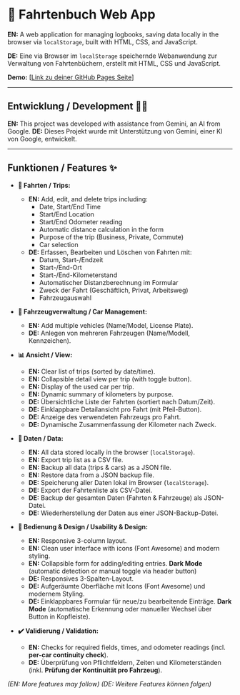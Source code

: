 # 🚗 Fahrtenbuch Web App

**EN:** A web application for managing logbooks, saving data locally in the browser via `localStorage`, built with HTML, CSS, and JavaScript.

**DE:** Eine via Browser im `localStorage` speichernde Webanwendung zur Verwaltung von Fahrtenbüchern, erstellt mit HTML, CSS und JavaScript.

**Demo:** [[Link zu deiner GitHub Pages Seite](https://breiti35.github.io/fahrtenbuch-app/fahrtenbuch.html)]

---

## Entwicklung / Development 🧑‍💻

**EN:** This project was developed with assistance from Gemini, an AI from Google.
**DE:** Dieses Projekt wurde mit Unterstützung von Gemini, einer KI von Google, entwickelt.

---

## Funktionen / Features ✨

* **📝 Fahrten / Trips:**
    * **EN:** Add, edit, and delete trips including:
        * Date, Start/End Time
        * Start/End Location
        * Start/End Odometer reading
        * Automatic distance calculation in the form
        * Purpose of the trip (Business, Private, Commute)
        * Car selection
    * **DE:** Erfassen, Bearbeiten und Löschen von Fahrten mit:
        * Datum, Start-/Endzeit
        * Start-/End-Ort
        * Start-/End-Kilometerstand
        * Automatischer Distanzberechnung im Formular
        * Zweck der Fahrt (Geschäftlich, Privat, Arbeitsweg)
        * Fahrzeugauswahl

* **🚙 Fahrzeugverwaltung / Car Management:**
    * **EN:** Add multiple vehicles (Name/Model, License Plate).
    * **DE:** Anlegen von mehreren Fahrzeugen (Name/Modell, Kennzeichen).

* **📊 Ansicht / View:**
    * **EN:** Clear list of trips (sorted by date/time).
    * **EN:** Collapsible detail view per trip (with toggle button).
    * **EN:** Display of the used car per trip.
    * **EN:** Dynamic summary of kilometers by purpose.
    * **DE:** Übersichtliche Liste der Fahrten (sortiert nach Datum/Zeit).
    * **DE:** Einklappbare Detailansicht pro Fahrt (mit Pfeil-Button).
    * **DE:** Anzeige des verwendeten Fahrzeugs pro Fahrt.
    * **DE:** Dynamische Zusammenfassung der Kilometer nach Zweck.

* **💾 Daten / Data:**
    * **EN:** All data stored locally in the browser (`localStorage`).
    * **EN:** Export trip list as a CSV file.
    * **EN:** Backup all data (trips & cars) as a JSON file.
    * **EN:** Restore data from a JSON backup file.
    * **DE:** Speicherung aller Daten lokal im Browser (`localStorage`).
    * **DE:** Export der Fahrtenliste als CSV-Datei.
    * **DE:** Backup der gesamten Daten (Fahrten & Fahrzeuge) als JSON-Datei.
    * **DE:** Wiederherstellung der Daten aus einer JSON-Backup-Datei.

* **🎨 Bedienung & Design / Usability & Design:**
    * **EN:** Responsive 3-column layout.
    * **EN:** Clean user interface with icons (Font Awesome) and modern styling.
    * **EN:** Collapsible form for adding/editing entries.
    **Dark Mode** (automatic detection or manual toggle via header button)
    * **DE:** Responsives 3-Spalten-Layout.
    * **DE:** Aufgeräumte Oberfläche mit Icons (Font Awesome) und modernem Styling.
    * **DE:** Einklappbares Formular für neue/zu bearbeitende Einträge.
    **Dark Mode** (automatische Erkennung oder manueller Wechsel über Button in Kopfleiste).

* **✔️ Validierung / Validation:**
    * **EN:** Checks for required fields, times, and odometer readings (incl. **per-car continuity check**).
    * **DE:** Überprüfung von Pflichtfeldern, Zeiten und Kilometerständen (inkl. **Prüfung der Kontinuität pro Fahrzeug**).

*(EN: More features may follow)*
*(DE: Weitere Features können folgen)*
